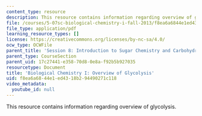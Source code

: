```yaml
---
content_type: resource
description: This resource contains information regarding overview of glycolysis.
file: /courses/5-07sc-biological-chemistry-i-fall-2013/f8ea6a6844e1ed4318b294490271c118_MIT5_07SCF13_Lec14.pdf
file_type: application/pdf
learning_resource_types: []
license: https://creativecommons.org/licenses/by-nc-sa/4.0/
ocw_type: OCWFile
parent_title: 'Session 8: Introduction to Sugar Chemistry and Carbohydrate Catabolism'
parent_type: CourseSection
parent_uid: 17c27441-e358-70d8-0e8a-f92b5b927035
resourcetype: Document
title: 'Biological Chemistry I: Overview of Glycolysis'
uid: f8ea6a68-44e1-ed43-18b2-94490271c118
video_metadata:
  youtube_id: null
---
```

This resource contains information regarding overview of glycolysis.
